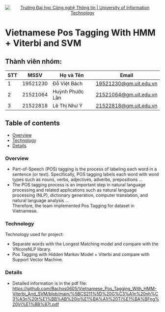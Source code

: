 <!-- Banner -->
<p align="center">
  <a href="https://www.uit.edu.vn/" title="Trường Đại học Công nghệ Thông tin" style="border: none;">
    <img src="https://i.imgur.com/WmMnSRt.png" alt="Trường Đại học Công nghệ Thông tin | University of Information Technology">
  </a>
</p>

# Vietnamese Pos Tagging With HMM + Viterbi and SVM

## Thành viên nhóm:

| STT           | MSSV          | Họ và Tên            | Email                   |
| ------------- | ------------- | -------------------- | ----------------------- |
| 1             | 19521230      | Đỗ Việt Bách         | 19521230@gm.uit.edu.vn  |
| 2             | 21521064      | Huỳnh Phước Lân      | 21521064@gm.uit.edu.vn  |
| 3             | 21522818      | Lê Thị Như Ý         | 21522818@gm.uit.edu.vn  |

## Table of contents
  - [Overview](#overview)
  - [Technology](#technology)
  - [Details](#details)


### Overview
- Part-of-Speech (POS) tagging is the process of labeling each word in a sentence (or text). Specifically, POS tagging labels each word with word types such as nouns, verbs, adjectives, adverbs, prepositions ...
- The POS tagging process is an important step in natural language processing and related applications such as natural language processing (NLP), dictionary generation, computer translation, and natural language analysis ...</br>
Therefore, the team implemented Pos Tagging for dataset in Vietnamese.

### Technology

Technology used for project:
- Separate words with the Longest Matching model and compare with the VNcoreNLP library.
- Pos Tagging with Hidden Markov Model + Viterbi and compare with Support Vector Machine.

### Details
- Detailed information is in the pdf file: 
https://github.com/Bachos0605/Vietnamese_Pos_Tagging_With_HMM-Viterbi_And_SVM/blob/main/%5BCS211%5D%20G%C3%A1n%20nh%C3%A3n%20t%E1%BB%AB%20lo%E1%BA%A1i%20Ti%E1%BA%BFng%20Vi%E1%BB%87t.pdf


